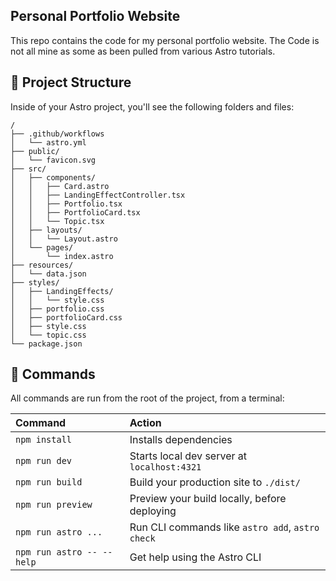 ## Personal Portfolio Website

This repo contains the code for my personal portfolio website.  The Code is not all mine as some as been pulled from various Astro tutorials.

## 🚀 Project Structure

Inside of your Astro project, you'll see the following folders and files:

```text
/
├── .github/workflows
│   └── astro.yml
├── public/
│   └── favicon.svg
├── src/
│   ├── components/
│   │   ├── Card.astro
│   │   ├── LandingEffectController.tsx
│   │   ├── Portfolio.tsx
│   │   ├── PortfolioCard.tsx
│   │   └── Topic.tsx
│   ├── layouts/
│   │   └── Layout.astro
│   └── pages/
│       └── index.astro
├── resources/
│   └── data.json
├── styles/
│   ├── LandingEffects/
│   │   └── style.css
│   ├── portfolio.css
│   ├── portfolioCard.css
│   ├── style.css
│   └── topic.css
└── package.json
```


## 🧞 Commands

All commands are run from the root of the project, from a terminal:

| Command                   | Action                                           |
| :------------------------ | :----------------------------------------------- |
| `npm install`             | Installs dependencies                            |
| `npm run dev`             | Starts local dev server at `localhost:4321`      |
| `npm run build`           | Build your production site to `./dist/`          |
| `npm run preview`         | Preview your build locally, before deploying     |
| `npm run astro ...`       | Run CLI commands like `astro add`, `astro check` |
| `npm run astro -- --help` | Get help using the Astro CLI                     |

